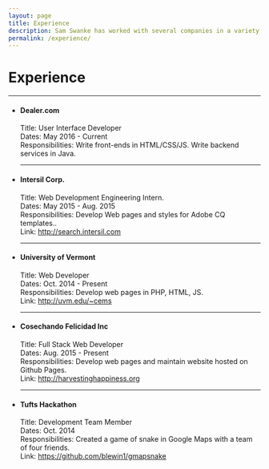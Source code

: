 ```yaml
---
layout: page
title: Experience
description: Sam Swanke has worked with several companies in a variety of roles, as well as team sizes and industries.
permalink: /experience/
---
```


<h1>Experience</h1>
<hr>
<ul class="exp">
	<li>
		<h4>Dealer.com</h4>
		<p>Title: User Interface Developer<br>
		Dates: May 2016 - Current<br>
		Responsibilities: Write front-ends in HTML/CSS/JS. Write backend services in Java.</p>
		<hr>
	</li>
	<li>
		<h4>Intersil Corp.</h4>
		<p>Title: Web Development Engineering Intern.<br>
		Dates: May 2015 - Aug. 2015<br>
		Responsibilities: Develop Web pages and styles for Adobe CQ templates..<br>Link: <a href="http://search.intersil.com">http://search.intersil.com</a><br></p>
		<hr>
	</li>
	<li>
		<h4>University of Vermont</h4>
		<p>Title: Web Developer<br>
		Dates: Oct. 2014 - Present<br>
		Responsibilities: Develop web pages in PHP, HTML, JS.<br>
		Link: <a href="http://uvm.edu/~cems">http://uvm.edu/~cems</a><br></p>
		<hr>
	</li>
	<li>
		<h4>Cosechando Felicidad Inc</h4>
		<p>Title: Full Stack Web Developer<br>
		Dates: Aug. 2015 - Present<br>
		Responsibilities: Develop web pages and maintain website hosted on Github Pages.<br>
		Link: <a href="http://harvestinghappiness.org">http://harvestinghappiness.org</a><br></p>
		<hr>
	</li>
	<li>
		<h4>Tufts Hackathon</h4>
		<p>Title: Development Team Member<br>
		Dates: Oct. 2014<br>
		Responsibilities: Created a game of snake in Google Maps with a team of four friends.<br>Link: <a href="https://github.com/blewin1/gmapsnake">https://github.com/blewin1/gmapsnake</a><br></p>
	</li>
</ul>
